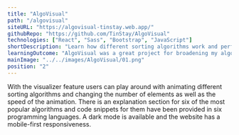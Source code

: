 ```yaml
---
title: "AlgoVisual"
path: "/algovisual"
siteURL: "https://algovisual-tinstay.web.app/"
githubRepo: "https://github.com/TinStay/AlgoVisual"
technologies: ["React", "Sass", "Bootstrap", "JavaScript"]
shortDescription: "Learn how different sorting algorithms work and perform."
learningOutcome: "AlgoVisual was a great project for broadening my algorithm knowledge as I not only had to learn how different algorithms worked under the hood, but I also had to implement a visualization for them. Before AlgoVisual I had little experience with algorithms but after deploying it I felt a sense of fulfillment with the new knowledge and skills that I gained from the project."
mainImage: "../../images/AlgoVisual/01.png"
position: "2"
---
```

With the visualizer feature users can play around with animating different sorting algorithms and changing the number of elements as well as the speed of the animation. There is an explanation section for six of the most popular algorithms and code snippets for them have been provided in six programming languages. A dark mode is available and the website has a mobile-first responsiveness.